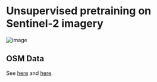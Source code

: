 # Unsupervised pretraining on Sentinel-2 imagery #

![image](https://github.com/jamesmcclain/geospatial-time-series/assets/11281373/c97af030-477b-42c7-a401-683e2d6a13c5)

## OSM Data ##

See [here](https://registry.opendata.aws/daylight-osm/) and [here](https://daylightmap.org/).
